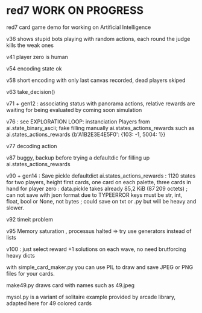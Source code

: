 # red7   WORK ON PROGRESS
red7 card game demo for working on Artificial Intelligence

v36 shows stupid bots playing with random actions, each round the judge kills the weak ones

v41  player zero is human

v54 encoding state ok

v58 short encoding with only last canvas recorded, dead players skiped

v63  take_decision() 

v71 + gen12 : associating status with panorama actions, relative rewards are waiting for being evaluated by coming soon simulation

v76 : see EXPLORATION LOOP:
instanciation Players from ai.state_binary_ascii; fake filling manually ai.states_actions_rewards such as 
ai.states_actions_rewards {b'A1B2E3E4E5F0': {103: -1, 5004: 1}}

v77 decoding action

v87 buggy, backup before trying a defaultdic for filling up ai.states_actions_rewards

v90 + gen14 : Save pickle defaultdict ai.states_actions_rewards : 1120 states for two players, height first cards, one card on each palette, three cards in hand for player zero : data.pickle takes already 85,2 KiB (87 209 octets) ; can not save with json format due to TYPEERROR keys must be str, int, float, bool or None, not bytes ; could save on txt or .py but will be heavy and slower.

v92 timeit problem

v95 Memory saturation , processus halted => try use generators instead of lists

v100 : just select reward +1 solutions on each wave, no need brutforcing heavy dicts

with simple_card_maker.py you can use PIL to draw and save JPEG or PNG files for your cards.

make49.py draws card with names such as 49.jpeg

mysol.py is a variant of solitaire example provided by arcade library, adapted here for 49 colored cards
